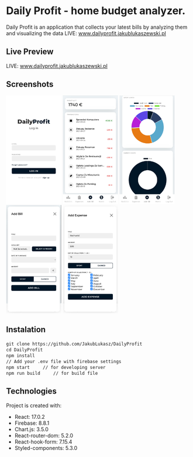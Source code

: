 # Daily Profit - home budget analyzer.

Daily Profit is an application that collects your latest bills by analyzing them and visualizing the data
LIVE: www.dailyprofit.jakublukaszewski.pl

## Live Preview

LIVE: www.dailyprofit.jakublukaszewski.pl

## Screenshots

<img src="./src/screenshots/screenshot1.jpg" alt="screenshot1" width="30%"/>
<img src="./src/screenshots/screenshot2.jpg" alt="screenshot2" width="30%"/>
<img src="./src/screenshots/screenshot3.jpg" alt="screenshot3" width="30%"/>
<img src="./src/screenshots/screenshot4.jpg" alt="screenshot4" width="30%"/>
<img src="./src/screenshots/screenshot5.jpg" alt="screenshot5" width="30%"/>

## Instalation

```
git clone https://github.com/JakubLukasz/DailyProfit
cd DailyProfit
npm install
// Add your .env file with firebase settings
npm start     // for developing server
npm run build     // for build file
```

## Technologies

Project is created with:

- React: 17.0.2
- Firebase: 8.8.1
- Chart.js: 3.5.0
- React-router-dom: 5.2.0
- React-hook-form: 7.15.4
- Styled-components: 5.3.0
